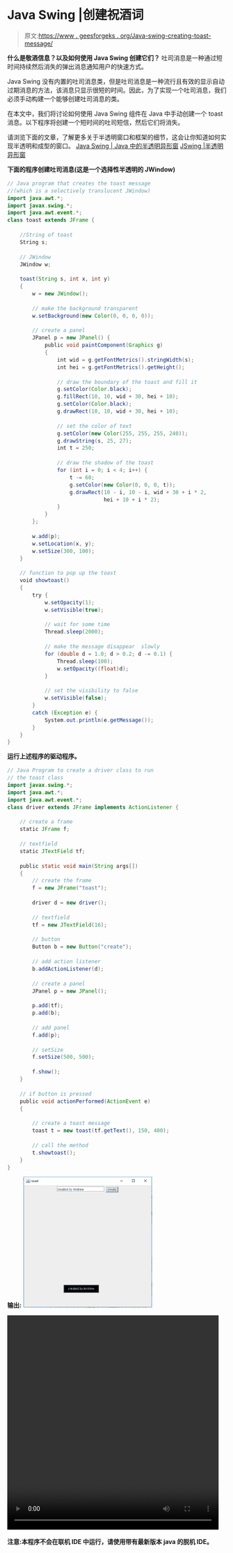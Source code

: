 # Java Swing |创建祝酒词

> 原文:[https://www . geesforgeks . org/Java-swing-creating-toast-message/](https://www.geeksforgeeks.org/java-swing-creating-toast-message/)

**什么是敬酒信息？以及如何使用 Java Swing 创建它们？**
吐司消息是一种通过短时间持续然后消失的弹出消息通知用户的快速方式。

Java Swing 没有内置的吐司消息类，但是吐司消息是一种流行且有效的显示自动过期消息的方法，该消息只显示很短的时间。因此，为了实现一个吐司消息，我们必须手动构建一个能够创建吐司消息的类。

在本文中，我们将讨论如何使用 Java Swing 组件在 Java 中手动创建一个 toast 消息。以下程序将创建一个短时间的吐司短信，然后它们将消失。

请浏览下面的文章，了解更多关于半透明窗口和框架的细节，这会让你知道如何实现半透明和成型的窗口。
[Java Swing | Java 中的半透明异形窗](https://www.geeksforgeeks.org/java-swing-translucent-shaped-window-java/)
[JSwing |半透明异形窗](https://www.geeksforgeeks.org/jswing-create-translucent-shaped-windows-java/)

**下面的程序创建吐司消息(这是一个选择性半透明的 JWindow)**

```java
// Java program that creates the toast message
//(which is a selectively translucent JWindow)
import java.awt.*;
import javax.swing.*;
import java.awt.event.*;
class toast extends JFrame {

    //String of toast
    String s;

    // JWindow
    JWindow w;

    toast(String s, int x, int y)
    {
        w = new JWindow();

        // make the background transparent
        w.setBackground(new Color(0, 0, 0, 0));

        // create a panel
        JPanel p = new JPanel() {
            public void paintComponent(Graphics g)
            {
                int wid = g.getFontMetrics().stringWidth(s);
                int hei = g.getFontMetrics().getHeight();

                // draw the boundary of the toast and fill it
                g.setColor(Color.black);
                g.fillRect(10, 10, wid + 30, hei + 10);
                g.setColor(Color.black);
                g.drawRect(10, 10, wid + 30, hei + 10);

                // set the color of text
                g.setColor(new Color(255, 255, 255, 240));
                g.drawString(s, 25, 27);
                int t = 250;

                // draw the shadow of the toast
                for (int i = 0; i < 4; i++) {
                    t -= 60;
                    g.setColor(new Color(0, 0, 0, t));
                    g.drawRect(10 - i, 10 - i, wid + 30 + i * 2,
                               hei + 10 + i * 2);
                }
            }
        };

        w.add(p);
        w.setLocation(x, y);
        w.setSize(300, 100);
    }

    // function to pop up the toast
    void showtoast()
    {
        try {
            w.setOpacity(1);
            w.setVisible(true);

            // wait for some time
            Thread.sleep(2000);

            // make the message disappear  slowly
            for (double d = 1.0; d > 0.2; d -= 0.1) {
                Thread.sleep(100);
                w.setOpacity((float)d);
            }

            // set the visibility to false
            w.setVisible(false);
        }
        catch (Exception e) {
            System.out.println(e.getMessage());
        }
    }
}
```

**运行上述程序的驱动程序。**

```java
// Java Program to create a driver class to run 
// the toast class
import javax.swing.*;
import java.awt.*;
import java.awt.event.*;
class driver extends JFrame implements ActionListener {

    // create a frame
    static JFrame f;

    // textfield
    static JTextField tf;

    public static void main(String args[])
    {
        // create the frame
        f = new JFrame("toast");

        driver d = new driver();

        // textfield
        tf = new JTextField(16);

        // button
        Button b = new Button("create");

        // add action listener
        b.addActionListener(d);

        // create a panel
        JPanel p = new JPanel();

        p.add(tf);
        p.add(b);

        // add panel
        f.add(p);

        // setSize
        f.setSize(500, 500);

        f.show();
    }

    // if button is pressed
    public void actionPerformed(ActionEvent e)
    {

        // create a toast message
        toast t = new toast(tf.getText(), 150, 400);

        // call the method
        t.showtoast();
    }
}
```

**输出:** ![](img/27188de56d9cc83817e9e80fc4a76793.png)

<video class="wp-video-shortcode" id="video-203724-1" width="486" height="492" preload="metadata" controls=""><source type="video/mp4" src="https://media.geeksforgeeks.org/wp-content/uploads/toast.mp4?_=1">[https://media.geeksforgeeks.org/wp-content/uploads/toast.mp4](https://media.geeksforgeeks.org/wp-content/uploads/toast.mp4)</video>

**注意:本程序不会在联机 IDE 中运行，请使用带有最新版本 java 的脱机 IDE。**